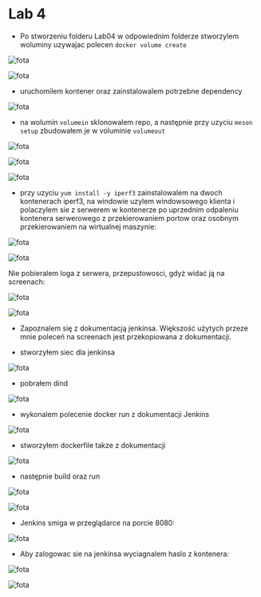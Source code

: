 # Lab 4

- Po stworzeniu folderu Lab04 w odpowiednim folderze stworzylem woluminy uzywajac  polecen `docker volume create`

![fota](volumecreated.png)

![fota](volumedocker.png)

- uruchomilem kontener oraz zainstalowalem potrzebne dependency

![fota](dependency.png)

- na wolumin `volumein` sklonowalem repo, a następnie przy uzyciu `meson setup` zbudowałem je w voluminie `volumeout`

![fota](repowvolume.png)

![fota](build.png)

![fota](build2.png)

- przy uzyciu `yum install -y iperf3` zainstalowalem na dwoch kontenerach iperf3, na windowie uzylem windowsowego klienta i polaczylem sie z serwerem w kontenerze po uprzednim odpaleniu kontenera serwerowego z przekierowaniem portow oraz osobnym przekierowaniem na wirtualnej maszynie:

![fota](iperf1.png)

![fota](perf.png)

Nie pobieralem loga z serwera, przepustowosci, gdyż widać ją
na screenach:

![fota](iperf2.png)

![fota](iperf3.png)

- Zapoznalem się z dokumentacją jenkinsa. Większość użytych przeze mnie poleceń na screenach jest przekopiowana z dokumentacji.

- stworzyłem siec dla jenkinsa

![fota](jenkinscreate.png)

- pobrałem dind

![fota](dind.png)

- wykonalem polecenie docker run z dokumentacji Jenkins

![fota](run.png)

- stworzyłem dockerfile takze z dokumentacji

![fota](dockerfile.png)

- następnie build oraz run

![fota](jenkinsbuild.png)

![fota](jenkinsrun.png)

- Jenkins smiga w przeglądarce na porcie 8080:

![fota](jenkinssmiga.png)

- Aby zalogowac sie na jenkinsa wyciagnalem haslo z kontenera:

![fota](haslo.png)

![fota](haslodziala.png)
